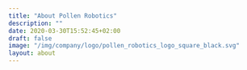 ```yaml
---
title: "About Pollen Robotics"
description: ""
date: 2020-03-30T15:52:45+02:00
draft: false
image: "/img/company/logo/pollen_robotics_logo_square_black.svg"
layout: about
---
```

